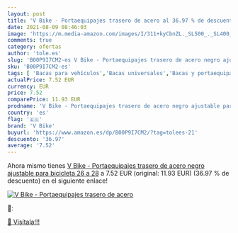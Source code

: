 ```yaml
---
layout: post
title: 'V Bike - Portaequipajes trasero de acero al 36.97 % de descuento'
date: 2021-08-09 08:46:03
image: 'https://m.media-amazon.com/images/I/311+kyCbnZL._SL500_._SL400_.jpg'
comments: true
category: ofertas
author: 'tole.es'
slug: 'B00P9I7CM2-es V Bike - Portaequipajes trasero de acero negro ajustable...'
sku: 'B00P9I7CM2-es'
tags: [ 'Bacas para vehículos','Bacas universales','Bacas y portaequipajes para vehículos','Coche y moto','Transporte y almacenamiento','bicicleta','v bike', ]
actualPrice: 7.52 EUR
currency: EUR
price: 7.52
comparePrice: 11.93 EUR
prodname: 'V Bike - Portaequipajes trasero de acero negro ajustable para bicicleta 26 a 28'
country: 'es'
flag: '🇪🇸'
brand: 'V Bike'
buyurl: 'https://www.amazon.es/dp/B00P9I7CM2/?tag=tolees-21'
descuento: '36.97'
average: '7.52'
---
```


Ahora mismo tienes [V Bike - Portaequipajes trasero de acero negro ajustable para bicicleta 26 a 28](https://www.amazon.es/dp/B00P9I7CM2/?tag=tolees-21) a 7.52 EUR (original: 11.93 EUR) (36.97 %  de descuento) en el siguiente enlace!

[![V Bike - Portaequipajes trasero de acero](https://m.media-amazon.com/images/I/311+kyCbnZL._SL500_._SL400_.jpg)](https://www.amazon.es/dp/B00P9I7CM2/?tag=tolees-21)

🔎:


[🛒 Visítala!!!](https://www.amazon.es/dp/B00P9I7CM2/?tag=tolees-21)
